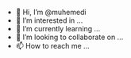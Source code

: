 - 👋 Hi, I’m @muhemedi
- 👀 I’m interested in ...
- 🌱 I’m currently learning ...
- 💞️ I’m looking to collaborate on ...
- 📫 How to reach me ...

<!---
muhemedi/muhemedi is a ✨ special ✨ repository because its `README.md` (this file) appears on your GitHub profile.
You can click the Preview link to take a look at your changes.
--->
